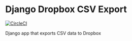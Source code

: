 # Django Dropbox CSV Export

[![CircleCI](https://circleci.com/gh/zkan/django-dropbox-csv-export.svg?style=svg&circle-token=63717487b7e2e484d1bbb5e3da01c7e363d0d98c)](https://circleci.com/gh/zkan/django-dropbox-csv-export)

Django app that exports CSV data to Dropbox
